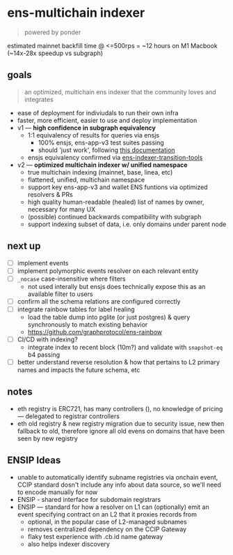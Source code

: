 # ens-multichain indexer

> powered by ponder

estimated mainnet backfill time @ <=500rps = ~12 hours on M1 Macbook (~14x-28x speedup vs subgraph)

## goals

> an optimized, multichain ens indexer that the community loves and integrates

- ease of deployment for indiviudals to run their own infra
- faster, more efficient, easier to use and deploy implementation
- v1 — **high confidence in subgraph equivalency**
  - 1:1 equivalency of results for queries via ensjs
    - 100% ensjs, ens-app-v3 test suites passing
    - should 'just work', following [this documentation](https://github.com/ensdomains/ensjs/blob/main/docs/basics/custom-subgraph-uris.md)
  - ensjs equivalency confirmed via [ens-indexer-transition-tools](https://github.com/namehash/ens-indexer-transition-tools)
- v2 — **optimized multichain indexer w/ unified namespace**
  - true multichain indexing (mainnet, base, linea, etc)
  - flattened, unified, multichain namespace
  - support key ens-app-v3 and wallet ENS funtions via optimized resolvers & PRs
  - high quality human-readable (healed) list of names by owner, necessary for many UX
  - (possible) continued backwards compatibility with subgraph
  - support indexing subset of data, i.e. only domains under parent node

## next up

- [ ] implement events
- [ ] implement polymorphic events resolver on each relevant entity
- [ ] `_nocase` case-insensitive where filters
  - not used interally but ensjs does technically expose this as an available filter to users
- [ ] confirm all the schema relations are configured correctly
- [ ] integrate rainbow tables for label healing
  - load the table dump into pglite (or just postgres) & query synchronously to match existing behavior
  - https://github.com/graphprotocol/ens-rainbow
- [ ] CI/CD with indexing?
  - integrate index to recent block (10m?) and validate with `snapshot-eq` b4 passing
- [ ] better understand reverse resolution & how that pertains to L2 primary names and impacts the future schema, etc

## notes

- eth registry is ERC721, has many controllers (), no knowledge of pricing — delegated to registrar controllers
- eth old registry & new registry migration due to security issue, new then fallback to old, therefore ignore all old evens on domains that have been seen by new registry

## ENSIP Ideas

- unable to automatically identify subname registries via onchain event, CCIP standard dosn't include any info about data source, so we'll need to encode manually for now
- ENSIP - shared interface for subdomain registrars
- ENSIP — standard for how a resolver on L1 can (optionally) emit an event specifying contract on an L2 that it proxies records from
  - optional, in the popular case of L2-managed subnames
  - removes centralized dependency on the CCIP Gateway
  - flaky test experience with .cb.id name gateway
  - also helps indexer discovery
